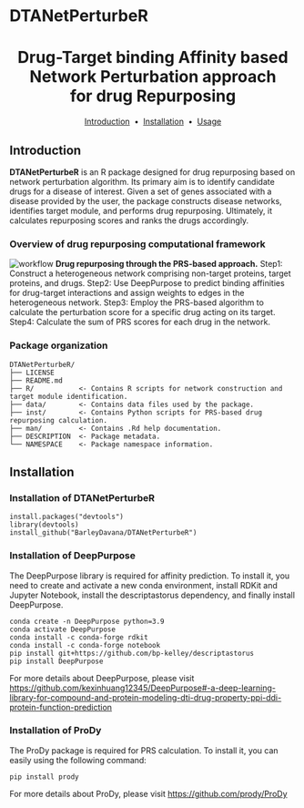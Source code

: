 # DTANetPerturbeR

<h1 align="center">
Drug-Target binding Affinity based <br>Network Perturbation approach <br>for drug Repurposing
</h1>

<p align="center">
<a href="#introduction">Introduction</a> &nbsp;&bull;&nbsp;
<a href="#installation">Installation</a> &nbsp;&bull;&nbsp;
<a href="#usage">Usage</a>
</p>

## Introduction
**DTANetPerturbeR** is an R package designed for drug repurposing based on network perturbation algorithm. Its primary aim is to identify candidate drugs for a disease of interest. Given a set of genes associated with a disease provided by the user, the package constructs disease networks, identifies target module, and performs drug repurposing. Ultimately, it calculates repurposing scores and ranks the drugs accordingly.

### Overview of drug repurposing computational framework
![workflow](https://github.com/BarleyDavana/DTANetPerturbeR/assets/130750578/2509e5a4-a283-42cb-8096-931118b888a8)
**Drug repurposing through the PRS-based approach.** Step1: Construct a heterogeneous network comprising non-target proteins, target proteins, and drugs. Step2: Use DeepPurpose to predict binding affinities for drug-target interactions and assign weights to edges in the heterogeneous network. Step3: Employ the PRS-based algorithm to calculate the perturbation score for a specific drug acting on its target. Step4: Calculate the sum of PRS scores for each drug in the network.

### Package organization
```
DTANetPerturbeR/
├── LICENSE
├── README.md
├── R/           <- Contains R scripts for network construction and target module identification.
├── data/        <- Contains data files used by the package.
├── inst/        <- Contains Python scripts for PRS-based drug repurposing calculation.
├── man/         <- Contains .Rd help documentation.
├── DESCRIPTION  <- Package metadata.
└── NAMESPACE    <- Package namespace information.
```

## Installation

### Installation of DTANetPerturbeR
```
install.packages("devtools")
library(devtools)
install_github("BarleyDavana/DTANetPerturbeR")
```

### Installation of DeepPurpose
The DeepPurpose library is required for affinity prediction. To install it, you need to create and activate a new conda environment, install RDKit and Jupyter Notebook, install the descriptastorus dependency, and finally install DeepPurpose.
```
conda create -n DeepPurpose python=3.9
conda activate DeepPurpose
conda install -c conda-forge rdkit
conda install -c conda-forge notebook
pip install git+https://github.com/bp-kelley/descriptastorus
pip install DeepPurpose
```
For more details about DeepPurpose, please visit
https://github.com/kexinhuang12345/DeepPurpose#-a-deep-learning-library-for-compound-and-protein-modeling-dti-drug-property-ppi-ddi-protein-function-prediction

### Installation of ProDy
The ProDy package is required for PRS calculation. To install it, you can easily using the following command:
```
pip install prody
```
For more details about ProDy, please visit
https://github.com/prody/ProDy


